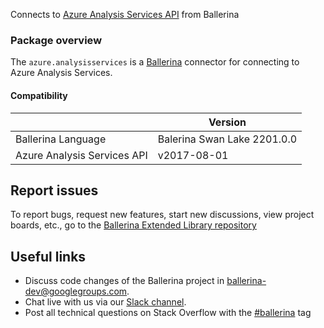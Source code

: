 Connects to [Azure Analysis Services API](https://azure.microsoft.com/en-us/services/analysis-services/) from Ballerina

### Package overview

The `azure.analysisservices` is a [Ballerina](https://ballerina.io/) connector for connecting to Azure Analysis Services.

#### Compatibility
|                             | Version                     |
|-----------------------------|-----------------------------|
| Ballerina Language          | Balerina Swan Lake 2201.0.0 |
| Azure Analysis Services API | v2017-08-01                 |

## Report issues
To report bugs, request new features, start new discussions, view project boards, etc., go to the [Ballerina Extended Library repository](https://github.com/ballerina-platform/ballerina-extended-library)

## Useful links
- Discuss code changes of the Ballerina project in [ballerina-dev@googlegroups.com](mailto:ballerina-dev@googlegroups.com).
- Chat live with us via our [Slack channel](https://ballerina.io/community/slack/).
- Post all technical questions on Stack Overflow with the [#ballerina](https://stackoverflow.com/questions/tagged/ballerina) tag
